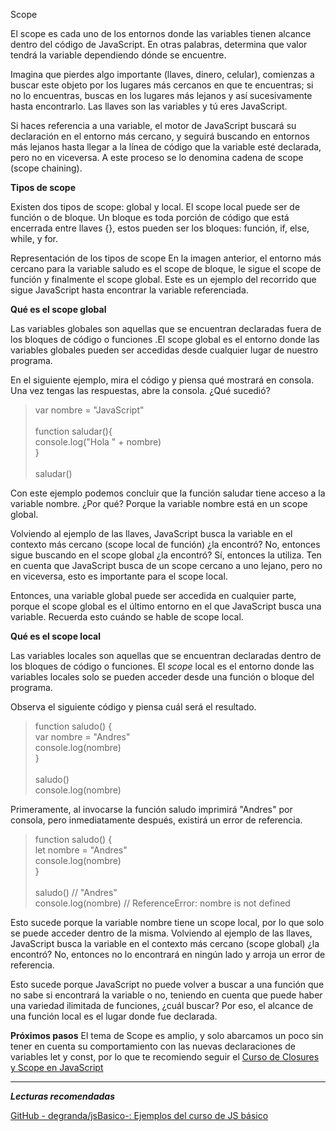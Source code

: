 Scope


El scope es cada uno de los entornos donde las variables tienen alcance dentro del código de JavaScript. En otras palabras, determina que valor tendrá la variable dependiendo dónde se encuentre.

Imagina que pierdes algo importante (llaves, dinero, celular), comienzas a buscar este objeto por los lugares más cercanos en que te encuentras; si no lo encuentras, buscas en los lugares más lejanos y así sucesivamente hasta encontrarlo. Las llaves son las variables y tú eres JavaScript.

Si haces referencia a una variable, el motor de JavaScript buscará su declaración en el entorno más cercano, y seguirá buscando en entornos más lejanos hasta llegar a la línea de código que la variable esté declarada, pero no en viceversa. A este proceso se lo denomina cadena de scope (scope chaining).

**Tipos de scope**

Existen dos tipos de scope: global y local. El scope local puede ser de función o de bloque. Un bloque es toda porción de código que está encerrada entre llaves {}, estos pueden ser los bloques: función, if, else, while, y for.

Representación de los tipos de scope
En la imagen anterior, el entorno más cercano para la variable saludo es el scope de bloque, le sigue el scope de función y finalmente el scope global. Este es un ejemplo del recorrido que sigue JavaScript hasta encontrar la variable referenciada.

**Qué es el scope global**

Las variables globales son aquellas que se encuentran declaradas fuera de los bloques de código o funciones .El scope global es el entorno donde las variables globales pueden ser accedidas desde cualquier lugar de nuestro programa.

En el siguiente ejemplo, mira el código y piensa qué mostrará en consola. Una vez tengas las respuestas, abre la consola. ¿Qué sucedió?

>var nombre = "JavaScript" <br>
> <br>
>function saludar(){ <br>
> console.log("Hola " + nombre) <br>
>} <br>
> <br>
>saludar() <br>

Con este ejemplo podemos concluir que la función saludar tiene acceso a la variable nombre. ¿Por qué? Porque la variable nombre está en un scope global.

Volviendo al ejemplo de las llaves, JavaScript busca la variable en el contexto más cercano (scope local de función) ¿la encontró? No, entonces sigue buscando en el scope global ¿la encontró? Sí, entonces la utiliza. Ten en cuenta que JavaScript busca de un scope cercano a uno lejano, pero no en viceversa, esto es importante para el scope local.

Entonces, una variable global puede ser accedida en cualquier parte, porque el scope global es el último entorno en el que JavaScript busca una variable. Recuerda esto cuándo se hable de scope local.

**Qué es el scope local**

Las variables locales son aquellas que se encuentran declaradas dentro de los bloques de código o funciones. El *scope* local es el entorno donde las variables locales solo se pueden acceder desde una función o bloque del programa.

Observa el siguiente código y piensa cuál será el resultado.

>function saludo() { <br>
> var nombre = "Andres" <br>
> console.log(nombre) <br>
>} <br>
> <br>
>saludo() <br>
>console.log(nombre) <br>

Primeramente, al invocarse la función saludo imprimirá "Andres" por consola, pero inmediatamente después, existirá un error de referencia.

>function saludo() { <br>
>    let nombre = "Andres" <br>
>    console.log(nombre) <br>
>} <br>
> <br>
> saludo() // "Andres" <br>
> console.log(nombre) // ReferenceError: nombre is not defined <br>

Esto sucede porque la variable nombre tiene un scope local, por lo que solo se puede acceder dentro de la misma. Volviendo al ejemplo de las llaves, JavaScript busca la variable en el contexto más cercano (scope global) ¿la encontró? No, entonces no lo encontrará en ningún lado y arroja un error de referencia.

Esto sucede porque JavaScript no puede volver a buscar a una función que no sabe si encontrará la variable o no, teniendo en cuenta que puede haber una variedad ilimitada de funciones, ¿cuál buscar? Por eso, el alcance de una función local es el lugar donde fue declarada.

**Próximos pasos**
El tema de Scope es amplio, y solo abarcamos un poco sin tener en cuenta su comportamiento con las nuevas declaraciones de variables let y const, por lo que te recomiendo seguir el [Curso de Closures y Scope en JavaScript](https://platzi.com/cursos/javascript-closures-scope/)

----------------------------------------------------------------
***Lecturas recomendadas***

[GitHub - degranda/jsBasico-: Ejemplos del curso de JS básico](https://github.com/degranda/jsBasico)
